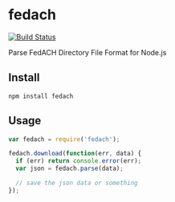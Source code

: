 # fedach

[![Build Status](https://secure.travis-ci.org/freewil/node-fedach.png)](https://secure.travis-ci.org/freewil/node-fedach)

Parse FedACH Directory File Format for Node.js

## Install

```
npm install fedach
```

## Usage

```js
var fedach = require('fedach');

fedach.download(function(err, data) {
  if (err) return console.error(err);
  var json = fedach.parse(data);

  // save the json data or something
});
```
